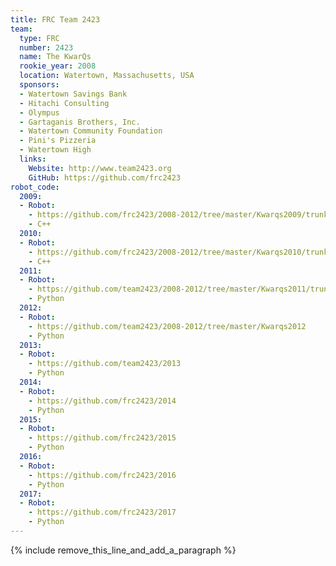 ```yaml
---
title: FRC Team 2423
team:
  type: FRC
  number: 2423
  name: The KwarQs
  rookie_year: 2008
  location: Watertown, Massachusetts, USA
  sponsors:
  - Watertown Savings Bank
  - Hitachi Consulting
  - Olympus
  - Gartaganis Brothers, Inc.
  - Watertown Community Foundation
  - Pini's Pizzeria
  - Watertown High
  links:
    Website: http://www.team2423.org
    GitHub: https://github.com/frc2423
robot_code:
  2009:
  - Robot:
    - https://github.com/frc2423/2008-2012/tree/master/Kwarqs2009/trunk
    - C++
  2010:
  - Robot:
    - https://github.com/frc2423/2008-2012/tree/master/Kwarqs2010/trunk
    - C++
  2011:
  - Robot:
    - https://github.com/team2423/2008-2012/tree/master/Kwarqs2011/trunk
    - Python
  2012:
  - Robot:
    - https://github.com/team2423/2008-2012/tree/master/Kwarqs2012
    - Python
  2013:
  - Robot:
    - https://github.com/team2423/2013
    - Python
  2014:
  - Robot:
    - https://github.com/frc2423/2014
    - Python
  2015:
  - Robot:
    - https://github.com/frc2423/2015
    - Python
  2016:
  - Robot:
    - https://github.com/frc2423/2016
    - Python
  2017:
  - Robot:
    - https://github.com/frc2423/2017
    - Python
---
```


{% include remove_this_line_and_add_a_paragraph %}